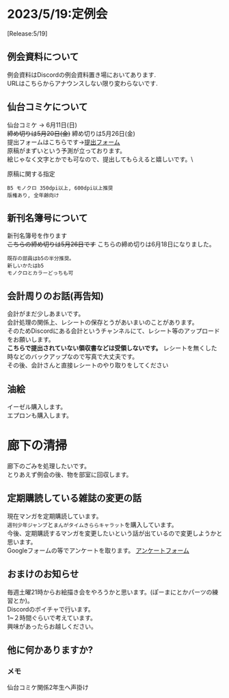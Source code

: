# 2023/5/19:定例会
[Release:5/19]

## 例会資料について
例会資料はDiscordの例会資料置き場においてあります.\
URLはこちらからアナウンスしない限り変わらないです.

## 仙台コミケについて
仙台コミケ -> 6月11日(日)\
~~締め切りは5月20日(金)~~
締め切りは5月26日(金)\
提出フォームはこちらです->[提出フォーム](https://forms.gle/qTz17hSLubwvSjcn6)\
原稿がまずいという予測が立っております。\
絵じゃなく文字とかでも可なので、提出してもらえると嬉しいです。\

原稿に関する指定
```
B5 モノクロ 350dpi以上, 600dpi以上推奨
版権あり, 全年齢向け
```

## 新刊名簿号について
新刊名簿号を作ります\
~~こちらの締め切りは5月26日です~~
こちらの締め切りは6月18日になりました。

```
既存の部員はb5の半分推奨。
新しいかたはb5
モノクロとカラーどっちも可
```
## 会計周りのお話(再告知)
会計がまだ少しあまいです。\
会計処理の関係上、レシートの保存とうがあいまいのことがあります。\
そのためDiscordにある会計というチャンネルにて、レシート等のアップロードをお願いします。\
**こちらで提出されていない領収書などは受領しないです。**
レシートを無くした時などのバックアップなので写真で大丈夫です。\
その後、会計さんと直接レシートのやり取りをしてください

## 油絵
イーゼル購入します。\
エプロンも購入します。

# 廊下の清掃
廊下のごみを処理したいです。\
とりあえず例会の後、物を部室に回収します。

## 定期購読している雑誌の変更の話
現在マンガを定期購読しています。\
`週刊少年ジャンプ`と`まんがタイムきららキャラット`を購入しています。\
今後、定期購読するマンガを変更したいという話が出ているので変更しようかと思います。\
Googleフォームの等でアンケートを取ります。
[アンケートフォーム](https://forms.gle/zspBJBf5nmxiZkvR6)


## おまけのお知らせ
毎週土曜21時からお絵描き会をやろうかと思います。(ぽーまにとかパーツの練習とか)。\
Discordのボイチャで行います。\
1~２時間ぐらいで考えています。\
興味があったらお越しください。

## 他に何かありますか?

### メモ
仙台コミケ関係2年生へ声掛け
